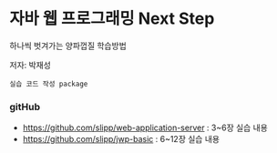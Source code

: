 # 자바 웹 프로그래밍 Next Step
하나씩 벗겨가는 양파껍질 학습방법

저자: 박재성


```
실습 코드 작성 package
```

### gitHub
* https://github.com/slipp/web-application-server : 3~6장 실습 내용
* https://github.com/slipp/jwp-basic : 6~12장 실습 내용
